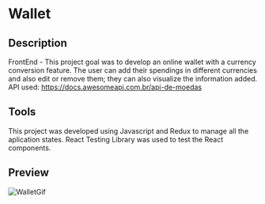 # Wallet

## Description

FrontEnd - This project goal was to develop an online wallet with a currency conversion feature. The user can add their spendings in different currencies and also edit or remove them; they can also visualize the information added.
API used: https://docs.awesomeapi.com.br/api-de-moedas


## Tools 

This project was developed using Javascript and Redux to manage all the aplication states. React Testing Library was used to test the React components.   

## Preview


![WalletGif](https://user-images.githubusercontent.com/102385019/207123701-ea432042-dbe6-4802-8d4b-ec115a1b905d.gif)
